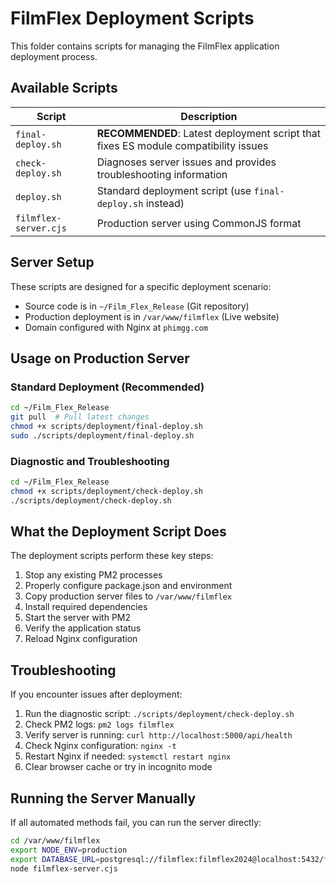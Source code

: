 # FilmFlex Deployment Scripts

This folder contains scripts for managing the FilmFlex application deployment process.

## Available Scripts

| Script | Description |
|--------|-------------|
| `final-deploy.sh` | **RECOMMENDED**: Latest deployment script that fixes ES module compatibility issues |
| `check-deploy.sh` | Diagnoses server issues and provides troubleshooting information |
| `deploy.sh` | Standard deployment script (use `final-deploy.sh` instead) |
| `filmflex-server.cjs` | Production server using CommonJS format |

## Server Setup

These scripts are designed for a specific deployment scenario:
- Source code is in `~/Film_Flex_Release` (Git repository)
- Production deployment is in `/var/www/filmflex` (Live website)
- Domain configured with Nginx at `phimgg.com`

## Usage on Production Server

### Standard Deployment (Recommended)

```bash
cd ~/Film_Flex_Release
git pull  # Pull latest changes
chmod +x scripts/deployment/final-deploy.sh
sudo ./scripts/deployment/final-deploy.sh
```

### Diagnostic and Troubleshooting

```bash
cd ~/Film_Flex_Release
chmod +x scripts/deployment/check-deploy.sh
./scripts/deployment/check-deploy.sh
```

## What the Deployment Script Does

The deployment scripts perform these key steps:

1. Stop any existing PM2 processes
2. Properly configure package.json and environment
3. Copy production server files to `/var/www/filmflex`
4. Install required dependencies
5. Start the server with PM2
6. Verify the application status
7. Reload Nginx configuration

## Troubleshooting

If you encounter issues after deployment:

1. Run the diagnostic script: `./scripts/deployment/check-deploy.sh`
2. Check PM2 logs: `pm2 logs filmflex`
3. Verify server is running: `curl http://localhost:5000/api/health`
4. Check Nginx configuration: `nginx -t`
5. Restart Nginx if needed: `systemctl restart nginx`
6. Clear browser cache or try in incognito mode

## Running the Server Manually

If all automated methods fail, you can run the server directly:

```bash
cd /var/www/filmflex
export NODE_ENV=production
export DATABASE_URL=postgresql://filmflex:filmflex2024@localhost:5432/filmflex
node filmflex-server.cjs
```